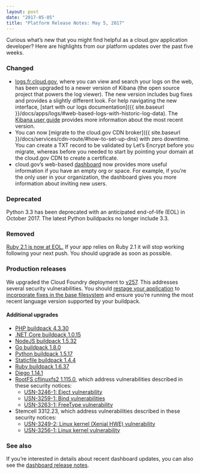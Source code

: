```yaml
---
layout: post
date: "2017-05-05"
title: "Platform Release Notes: May 5, 2017"
---
```


Curious what’s new that you might find helpful as a cloud.gov application developer? Here are highlights from our platform updates over the past five weeks.

<!--more-->

### Changed
- [logs.fr.cloud.gov](https://logs.fr.cloud.gov), where you can view and search your logs on the web, has been upgraded to a newer version of Kibana (the open source project that powers the log viewer). The new version includes bug fixes and provides a slightly different look. For help navigating the new interface, [start with our logs documentation]({{ site.baseurl }}/docs/apps/logs/#web-based-logs-with-historic-log-data). The [Kibana user guide](https://www.elastic.co/guide/en/kibana/current/index.html) provides more information about the most recent version.
- You can now [migrate to the cloud.gov CDN broker]({{ site.baseurl }}/docs/services/cdn-route/#how-to-set-up-dns) with zero downtime. You can create a TXT record to be validated by Let’s Encrypt before you migrate, whereas before you needed to start by pointing your domain at the cloud.gov CDN to create a certificate.
- cloud.gov’s web-based [dashboard](https://dashboard.fr.cloud.gov/) now provides more useful information if you have an empty org or space. For example, if you’re the only user in your organization, the dashboard gives you more information about inviting new users.

### Deprecated
Python 3.3 has been deprecated with an anticipated end-of-life (EOL) in October 2017. The latest Python buildpacks no longer include 3.3.

### Removed
[Ruby 2.1 is now at EOL.](https://www.ruby-lang.org/en/news/2017/04/01/support-of-ruby-2-1-has-ended/) If your app relies on Ruby 2.1 it will stop working following your next push. You should upgrade as soon as possible.

### Production releases
We upgraded the Cloud Foundry deployment to [v257](https://github.com/cloudfoundry/cf-release/releases/tag/v257). This addresses several security vulnerabilities. You should [restage your application](http://cli.cloudfoundry.org/en-US/cf/restage.html) to [incorporate fixes in the base filesystem](https://docs.cloudfoundry.org/devguide/deploy-apps/stacks.html#cli-commands) and ensure you’re running the most recent language version supported by your buildpack.

#### Additional upgrades
- [PHP buildpack 4.3.30](https://github.com/cloudfoundry/php-buildpack/releases/tag/v4.3.30)
- [.NET Core buildpack 1.0.15](https://github.com/cloudfoundry/dotnet-core-buildpack/releases/tag/v1.0.15)
- [NodeJS buildpack 1.5.32](https://github.com/cloudfoundry/nodejs-buildpack/releases/tag/v1.5.32)
- [Go buildpack 1.8.0](https://github.com/cloudfoundry/go-buildpack/releases/tag/v1.8.0)
- [Python buildpack 1.5.17](https://github.com/cloudfoundry/python-buildpack/releases/tag/v1.5.17)
- [Staticfile buildpack 1.4.4](https://github.com/cloudfoundry/staticfile-buildpack/releases/tag/v1.4.4)
- [Ruby buildpack 1.6.37](https://github.com/cloudfoundry/ruby-buildpack/releases/tag/v1.6.37)
- [Diego 1.14.1](https://github.com/cloudfoundry/diego-release/releases/tag/v1.14.1)
- [RootFS cflinuxfs2 1.115.0](https://github.com/cloudfoundry/cflinuxfs2/releases/tag/1.115.0), which address vulnerabilities described in these security notices:
    - [USN-3246-1: Eject vulnerability](https://www.ubuntu.com/usn/usn-3246-1/)
    - [USN-3259-1: Bind vulnerabilities](https://www.ubuntu.com/usn/usn-3259-1/)
    - [USN-3263-1: FreeType vulnerability](https://www.ubuntu.com/usn/usn-3263-1/)    
- Stemcell 3312.23, which address vulnerabilities described in these security notices:
  - [USN-3249-2: Linux kernel (Xenial HWE) vulnerability](hhttps://www.ubuntu.com/usn/usn-3249-2/)
  - [USN-3256-1: Linux kernel vulnerability](https://www.ubuntu.com/usn/usn-3256-1/)

### See also

If you’re interested in details about recent dashboard updates, you can also see the [dashboard release notes](https://github.com/18F/cg-dashboard/releases).
